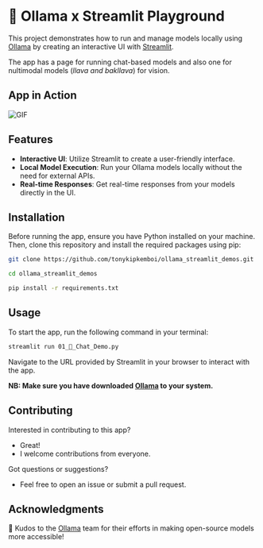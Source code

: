# 🚀 Ollama x Streamlit Playground

This project demonstrates how to run and manage models locally using [Ollama](https://ollama.com/) by creating an interactive UI with [Streamlit](https://streamlit.io).

The app has a page for running chat-based models and also one for nultimodal models (_llava and bakllava_) for vision.

## App in Action

![GIF](assets/ollama_streamlit.gif)

## Features

- **Interactive UI**: Utilize Streamlit to create a user-friendly interface.
- **Local Model Execution**: Run your Ollama models locally without the need for external APIs.
- **Real-time Responses**: Get real-time responses from your models directly in the UI.

## Installation

Before running the app, ensure you have Python installed on your machine. Then, clone this repository and install the required packages using pip:

```bash
git clone https://github.com/tonykipkemboi/ollama_streamlit_demos.git
```

```bash
cd ollama_streamlit_demos
```

```bash
pip install -r requirements.txt
```

## Usage

To start the app, run the following command in your terminal:

```bash
streamlit run 01_💬_Chat_Demo.py
```

Navigate to the URL provided by Streamlit in your browser to interact with the app.

**NB: Make sure you have downloaded [Ollama](https://ollama.com/) to your system.**

## Contributing

Interested in contributing to this app?

- Great!
- I welcome contributions from everyone.

Got questions or suggestions?

- Feel free to open an issue or submit a pull request.

## Acknowledgments

👏 Kudos to the [Ollama](https://ollama.com/) team for their efforts in making open-source models more accessible!
